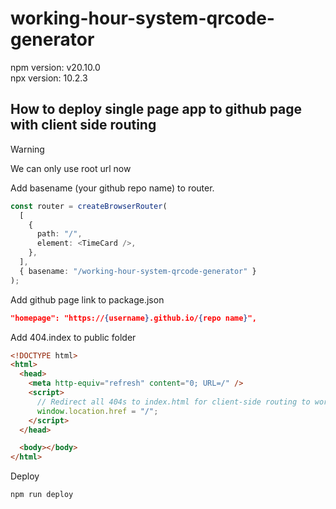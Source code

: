 # working-hour-system-qrcode-generator

npm version: v20.10.0  
npx version: 10.2.3

## How to deploy single page app to github page with client side routing

> [!WARNING]  
> We can only use root url now

Add basename (your github repo name) to router.

```typescript
const router = createBrowserRouter(
  [
    {
      path: "/",
      element: <TimeCard />,
    },
  ],
  { basename: "/working-hour-system-qrcode-generator" }
);
```

Add github page link to package.json

```json
"homepage": "https://{username}.github.io/{repo name}",
```

Add 404.index to public folder

```html
<!DOCTYPE html>
<html>
  <head>
    <meta http-equiv="refresh" content="0; URL=/" />
    <script>
      // Redirect all 404s to index.html for client-side routing to work
      window.location.href = "/";
    </script>
  </head>

  <body></body>
</html>
```

Deploy

```bash
npm run deploy
```
